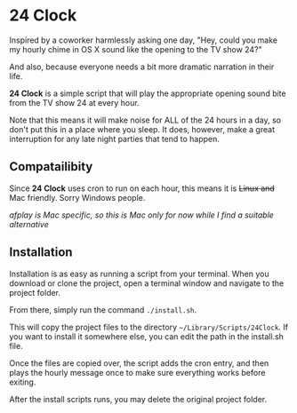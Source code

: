 24 Clock
========

Inspired by a coworker harmlessly asking one day, "Hey, could you make my hourly chime in OS X sound like the opening to the TV show 24?"

And also, because everyone needs a bit more dramatic narration in their life.

**24 Clock** is a simple script that will play the appropriate opening sound bite from the TV show 24 at every hour. 

Note that this means it will make noise for ALL of the 24 hours in a day, so don't put this in a place where you sleep. It does, however, make a great interruption for any late night parties that tend to happen.

Compatailibity
--------------

Since **24 Clock** uses cron to run on each hour, this means it is ~~Linux and~~ Mac friendly. Sorry Windows people.

*afplay is Mac specific, so this is Mac only for now while I find a suitable alternative*


Installation
------------

Installation is as easy as running a script from your terminal. When you download or clone the project, open a terminal window and navigate to the project folder.

From there, simply run the command `./install.sh`.

This will copy the project files to the directory `~/Library/Scripts/24Clock`. If you want to install it somewhere else, you can edit the path in the install.sh file.

Once the files are copied over, the script adds the cron entry, and then plays the hourly message once to make sure everything works before exiting. 

After the install scripts runs, you may delete the original project folder.